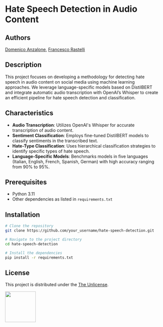 # Hate Speech Detection in Audio Content

## Authors
[Domenico Anzalone](https://github.com/DomenicoAnzalone), [Francesco Rastelli](https://github.com/RUSTelli)

## Description
This project focuses on developing a methodology for detecting hate speech in audio content on social media using machine learning approaches. We leverage language-specific models based on DistilBERT and integrate automatic audio transcription with OpenAI’s Whisper to create an efficient pipeline for hate speech detection and classification.

## Characteristics
- **Audio Transcription**: Utilizes OpenAI's Whisper for accurate transcription of audio content.
- **Sentiment Classification**: Employs fine-tuned DistilBERT models to classify sentiments in the transcribed text.
- **Hate-Type Classification**: Uses hierarchical classification strategies to identify specific types of hate speech.
- **Language-Specific Models**: Benchmarks models in five languages (Italian, English, French, Spanish, German) with high accuracy ranging from 90% to 95%.

## Prerequisites
- Python 3.11
- Other dependencies as listed in `requirements.txt`

## Installation

```bash
# Clone the repository
git clone https://github.com/your_username/hate-speech-detection.git

# Navigate to the project directory
cd hate-speech-detection

# Install the dependencies
pip install -r requirements.txt
```

## License
This project is distributed under the [The Unlicense](LICENSE).
<p align='left'> 
    <img width="100" src="https://github.com/DomenicoAnzalone/FakeReviewDetection/assets/81223389/cfc25399-b043-4a7f-8029-79fc1cad2e45">
</p>
